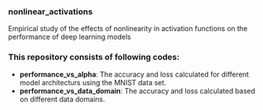 ### nonlinear_activations
Empirical study of the effects of nonlinearity in activation functions on the performance of deep learning models

### This repository consists of following codes:
 - **performance_vs_alpha**: The accuracy and loss calculated for different model architecturs using the MNIST data set.
 - **performance_vs_data_domain**: The accuracy and loss calculated based on different data domains.
